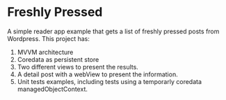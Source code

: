 Freshly Pressed
===============

A simple reader app example that gets a list of freshly pressed posts from Wordpress. This project has:

1. MVVM architecture
2. Coredata as persistent store
3. Two different views to present the results.
4. A detail post with a webView to present the information.
5. Unit tests examples, including tests using a temporarly coredata managedObjectContext.
